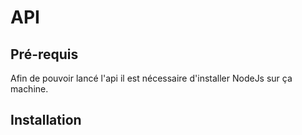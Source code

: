 # API

## Pré-requis

Afin de pouvoir lancé l'api il est nécessaire d'installer NodeJs sur ça machine.

## Installation

